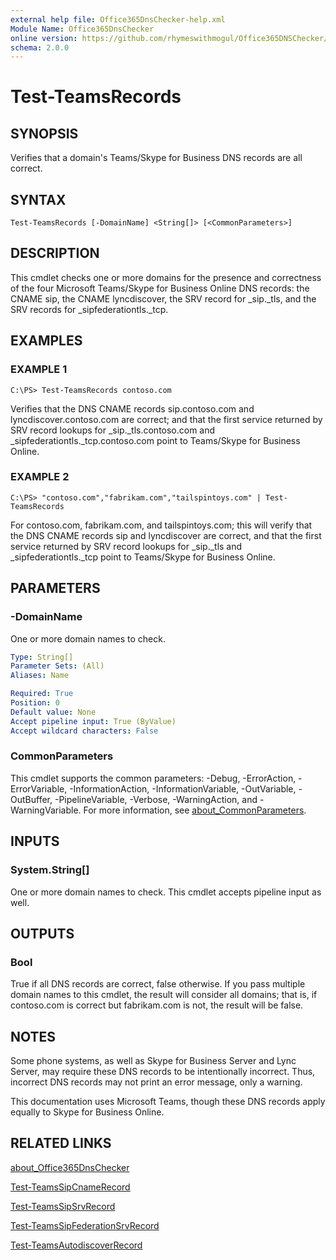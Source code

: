 ```yaml
---
external help file: Office365DnsChecker-help.xml
Module Name: Office365DnsChecker
online version: https://github.com/rhymeswithmogul/Office365DNSChecker/blob/main/man/en-US/Test-TeamsRecords.md
schema: 2.0.0
---
```


# Test-TeamsRecords

## SYNOPSIS
Verifies that a domain's Teams/Skype for Business DNS records are all correct.

## SYNTAX

```
Test-TeamsRecords [-DomainName] <String[]> [<CommonParameters>]
```

## DESCRIPTION
This cmdlet checks one or more domains for the presence and correctness of the four Microsoft Teams/Skype for Business Online DNS records:  the CNAME sip, the CNAME lyncdiscover, the SRV record for _sip._tls, and the SRV records for _sipfederationtls._tcp.

## EXAMPLES

### EXAMPLE 1
```
C:\PS> Test-TeamsRecords contoso.com
```

Verifies that the DNS CNAME records sip.contoso.com and lyncdiscover.contoso.com are correct; and that the first service returned by SRV record lookups for _sip._tls.contoso.com and _sipfederationtls._tcp.contoso.com point to Teams/Skype for Business Online.

### EXAMPLE 2
```
C:\PS> "contoso.com","fabrikam.com","tailspintoys.com" | Test-TeamsRecords
```

For contoso.com, fabrikam.com, and tailspintoys.com; this will verify that the DNS CNAME records sip and lyncdiscover are correct, and that the first service returned by SRV record lookups for _sip._tls and _sipfederationtls._tcp point to Teams/Skype for Business Online.

## PARAMETERS

### -DomainName
One or more domain names to check.

```yaml
Type: String[]
Parameter Sets: (All)
Aliases: Name

Required: True
Position: 0
Default value: None
Accept pipeline input: True (ByValue)
Accept wildcard characters: False
```

### CommonParameters
This cmdlet supports the common parameters: -Debug, -ErrorAction, -ErrorVariable, -InformationAction, -InformationVariable, -OutVariable, -OutBuffer, -PipelineVariable, -Verbose, -WarningAction, and -WarningVariable. For more information, see [about_CommonParameters](http://go.microsoft.com/fwlink/?LinkID=113216).

## INPUTS

### System.String[]
One or more domain names to check.  This cmdlet accepts pipeline input as well.

## OUTPUTS

### Bool
True if all DNS records are correct, false otherwise.  If you pass multiple domain names to this cmdlet, the result will consider all domains;  that is, if contoso.com is correct but fabrikam.com is not, the result will be false.

## NOTES
Some phone systems, as well as Skype for Business Server and Lync Server, may require these DNS records to be intentionally incorrect. 
Thus, incorrect DNS records may not print an error message, only a warning.

This documentation uses Microsoft Teams, though these DNS records apply equally to Skype for Business Online.

## RELATED LINKS

[about_Office365DnsChecker]()

[Test-TeamsSipCnameRecord]()

[Test-TeamsSipSrvRecord]()

[Test-TeamsSipFederationSrvRecord]()

[Test-TeamsAutodiscoverRecord]()

